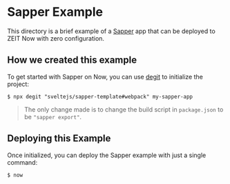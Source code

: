 # Sapper Example

This directory is a brief example of a [Sapper](https://sapper.svelte.dev/) app that can be deployed to ZEIT Now with zero configuration.

## How we created this example

To get started with Sapper on Now, you can use [degit](https://github.com/Rich-Harris/degit) to initialize the project:

```shell
$ npx degit "sveltejs/sapper-template#webpack" my-sapper-app
```

> The only change made is to change the build script in `package.json` to be `"sapper export"`.

## Deploying this Example

Once initialized, you can deploy the Sapper example with just a single command:

```shell
$ now
```
